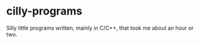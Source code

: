 # cilly-programs
Silly little programs written, mainly in C/C++, that took me about an hour or two.
